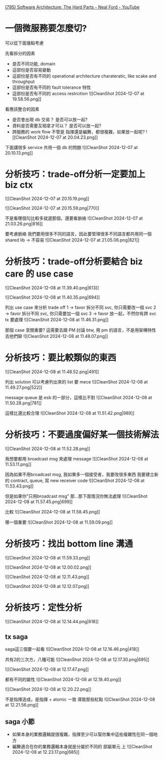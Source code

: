 
[(795) Software Architecture: The Hard Parts - Neal Ford - YouTube](https://www.youtube.com/watch?v=Q6RfMmMwhvM&list=WL&index=19)


# 一個微服務要怎麼切?
可以從下面幾點考慮

先看拆分的因素
- 是否不同功能, domain
- 這部份是否容易變動
- 這部份是否有不同的 operational architecture charateratic, like scake and throughput
- 這部份是否有不同的 fault tolerance 特性
- 這部份是否有不同的 access restrcition
![[CleanShot 2024-12-07 at 19.58.56.png]]


看應該整合的因素
- 是否會出現 db 交易？ 是否可以放一起?
- 資料是否需要互相拿才可以？ 是否可以放一起?
- 跨服務的 work flow 不管是 指揮還是編舞，都很複雜，如果放一起呢?
![[CleanShot 2024-12-07 at 20.04.23.png]]



下面講很多 service 共用一個 db 的問題
![[CleanShot 2024-12-07 at 20.10.13.png]]

# 分析技巧：trade-off分析一定要加上 biz ctx

![[CleanShot 2024-12-07 at 20.15.19.png]]



![[CleanShot 2024-12-07 at 20.15.59.png|770]]



不是看哪個勾比較多就選那個，還要看脈絡
![[CleanShot 2024-12-07 at 21.03.26.png|816]]


要考慮脈絡
我們要用很多不同的語言，因此要管理很多不同語言都共用同一個 shared lib -> 不容易
![[CleanShot 2024-12-07 at 21.05.06.png|821]]




# 分析技巧：trade-off分析要結合 biz care 的 use case
![[CleanShot 2024-12-08 at 11.39.40.png|613]]




![[CleanShot 2024-12-08 at 11.40.35.png|694]]





列出 use case 來分析 trade off
1 -> favor 拆分不同 svc, 你只需要改一個 svc
2 -> favor 拆分不同 svc, 你只需要加一個 svc
3 -> favor 放一起，不然你有跨 svc tx 要處理
![[CleanShot 2024-12-08 at 11.46.31.png]]



那個 case 至關重要?
這需要去跟 PM 討論 
btw, 用 pm 的語言，不是用架構特性去他們聊
![[CleanShot 2024-12-08 at 11.48.07.png]]



# 分析技巧：要比較類似的東西
![[CleanShot 2024-12-08 at 11.48.52.png|491]]



列出 solution 可以考慮列出來的 list 要 mece
![[CleanShot 2024-12-08 at 11.49.27.png|522]]


message queue 是 esb 的一部分，這樣比不對
![[CleanShot 2024-12-08 at 11.50.28.png|781]]


這樣比還比較合理
![[CleanShot 2024-12-08 at 11.51.42.png|989]]


# 分析技巧：不要過度偏好某一個技術解法
![[CleanShot 2024-12-08 at 11.52.28.png]]



我想要都用 broadcast msg 來處理 message
![[CleanShot 2024-12-08 at 11.53.11.png]]


因為如果不用broadcast msg, 我如果多一個接受者，我要改很多東西
我要建立新的 contract, queue, 寫 new receiver code
![[CleanShot 2024-12-08 at 11.53.43.png]]


但是如果你"只用broadcast msg" 那...那下面情況你無法處理
![[CleanShot 2024-12-08 at 11.57.45.png|699]]


比較
![[CleanShot 2024-12-08 at 11.58.45.png]]


哪一個重要
![[CleanShot 2024-12-08 at 11.59.09.png]]


# 分析技巧：找出 bottom line 溝通
![[CleanShot 2024-12-08 at 11.59.33.png]]



![[CleanShot 2024-12-08 at 12.00.02.png]]


![[CleanShot 2024-12-08 at 12.11.43.png]]

![[CleanShot 2024-12-08 at 12.12.07.png]]




# 分析技巧：定性分析
![[CleanShot 2024-12-08 at 12.14.44.png|618]]



## tx saga
saga這三個要一起看
![[CleanShot 2024-12-08 at 12.16.46.png|418]]

共有2的三次方，八種可能
![[CleanShot 2024-12-08 at 12.17.30.png|695]]

![[CleanShot 2024-12-08 at 12.17.47.png]]

都有不同的屬性
![[CleanShot 2024-12-08 at 12.18.40.png]]


![[CleanShot 2024-12-08 at 12.20.22.png]]


不是指揮造成，是指揮 + atomic 一致 導致那些紅點
![[CleanShot 2024-12-08 at 12.21.56.png]]




## saga 小節
- 如果本身的業務邏輯就很複雜，指揮至少可以幫你集中這些複雜性在同一個地方
- 編舞適合在你的業務邏輯本身就是分屬於不同的 部屬單元 上
![[CleanShot 2024-12-08 at 12.23.17.png|685]]




